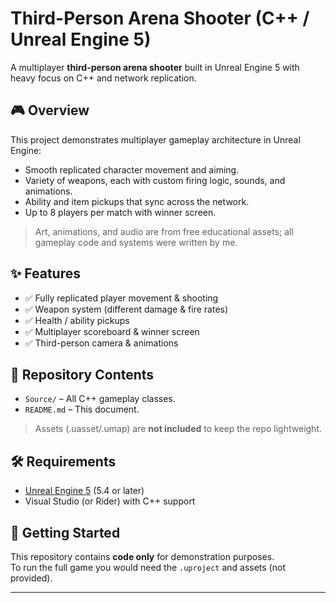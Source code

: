 # Third-Person Arena Shooter (C++ / Unreal Engine 5)

A multiplayer **third-person arena shooter** built in Unreal Engine 5 with heavy focus on C++ and network replication.

## 🎮 Overview
This project demonstrates multiplayer gameplay architecture in Unreal Engine:
- Smooth replicated character movement and aiming.
- Variety of weapons, each with custom firing logic, sounds, and animations.
- Ability and item pickups that sync across the network.
- Up to 8 players per match with winner screen.

> Art, animations, and audio are from free educational assets; all gameplay code and systems were written by me.

## ✨ Features
- ✅ Fully replicated player movement & shooting  
- ✅ Weapon system (different damage & fire rates)  
- ✅ Health / ability pickups  
- ✅ Multiplayer scoreboard & winner screen  
- ✅ Third-person camera & animations  

## 📁 Repository Contents
- `Source/` – All C++ gameplay classes.
- `README.md` – This document.

> Assets (.uasset/.umap) are **not included** to keep the repo lightweight.

## 🛠️ Requirements
- [Unreal Engine 5](https://www.unrealengine.com/) (5.4 or later)  
- Visual Studio (or Rider) with C++ support

## 🚀 Getting Started
This repository contains **code only** for demonstration purposes.  
To run the full game you would need the `.uproject` and assets (not provided).

---
